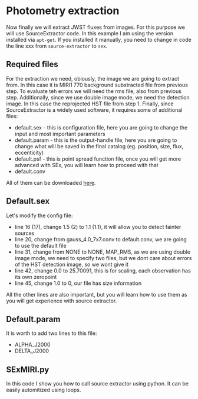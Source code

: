 # Photometry extraction
Now finally we will extract JWST fluxes from images. For this purpose we will use SourceExtractor code. In this example I am using the version installed via ```apt-get```. If you installed it manually, you need to change in code the line xxx from ```source-extractor``` to ```sex```. 

## Required files
For the extraction we need, obiously, the image we are going to extract from. In this case it is MIRI1 770 background substracted file from previous step. To evaluate teh errors we will need the rms file, also from previous step. Additionally, since we use double image mode, we need the detection image. In this case the reprojected HST file from step 1. Finally, since SourceExtractor is a widely used software, it requires some of additional files:
- default.sex - this is configuration file, here you are going to change the input and most important parameters
- default.param - this is the output-handle file, here you are going to change what will be saved in the final catalog (eg. position, size, flux, eccenticity)
- default.psf - this is point spread function file, once you will get more advanced with SEx, you will learn how to proceed with that
- default.conv

All of them can be downloaded [here](https://github.com/astromatic/sextractor/tree/master/config). 

## Default.sex
Let's modify the config file:
- line 16 (17), change 1.5 (2) to 1.1 (1.1), it will allow you to detect fainter sources
- line 20, change from gauss_4.0_7x7.conv to default.conv, we are going to use the default file
- line 31, change from NONE to NONE, MAP_RMS, as we are using double image mode, we need to specify two files, but we dont care about errors of the HST detection image, so we wont give it
- line 42, change 0.0 to 25.70091, this is for scaling, each observation has its own zeropoint
- line 45, change 1.0 to 0, our file has size information

All the other lines are also important, but you will learn how to use them as you will get experience with source extractor.
## Default.param
It is worth to add two lines to this file:
- ALPHA_J2000
- DELTA_J2000

## SExMIRI.py
In this code I show you how to call source extractor using python. It can be easily automitized using loops.